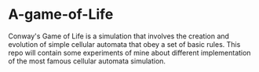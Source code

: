 # A-game-of-Life
Conway's Game of Life is a simulation that involves the creation and evolution of simple cellular automata that obey a set of basic rules. This repo will contain some experiments of mine about different implementation of the most famous cellular automata simulation.
